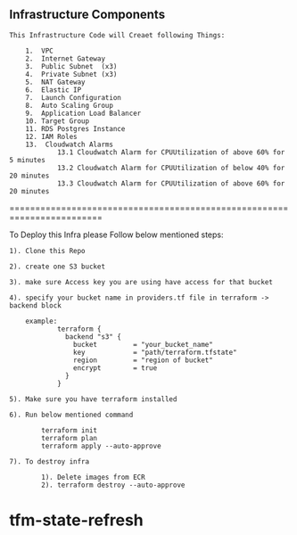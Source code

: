 ## Infrastructure Components


    This Infrastructure Code will Creaet following Things:
        
        1.  VPC 
        2.  Internet Gateway
        3.  Public Subnet  (x3)
        4.  Private Subnet (x3)
        5.  NAT Gateway
        6.  Elastic IP
        7.  Launch Configuration
        8.  Auto Scaling Group
        9.  Application Load Balancer
        10. Target Group
        11. RDS Postgres Instance
        12. IAM Roles
        13.  Cloudwatch Alarms
                13.1 Cloudwatch Alarm for CPUUtilization of above 60% for 5 minutes
                13.2 Cloudwatch Alarm for CPUUtilization of below 40% for 20 minutes
                13.3 Cloudwatch Alarm for CPUUtilization of above 60% for 20 minutes

========================================================================

To Deploy this Infra please Follow below mentioned steps:
    
    1). Clone this Repo

    2). create one S3 bucket 

    3). make sure Access key you are using have access for that bucket

    4). specify your bucket name in providers.tf file in terraform -> backend block

        example:
                terraform {
                  backend "s3" {
                    bucket         = "your_bucket_name"
                    key            = "path/terraform.tfstate"
                    region         = "region of bucket"
                    encrypt        = true
                  }
                }
    
    5). Make sure you have terraform installed

    6). Run below mentioned command

            terraform init
            terraform plan
            terraform apply --auto-approve

    7). To destroy infra
            
            1). Delete images from ECR
            2). terraform destroy --auto-approve 
# tfm-state-refresh
